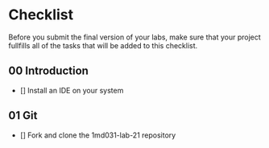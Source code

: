 # Checklist

Before you submit the final version of your labs, make sure that your project fullfills all of the tasks that will be added to this checklist.

## 00 Introduction

- [] Install an IDE on your system

## 01 Git

- [] Fork and clone the 1md031-lab-21 repository
